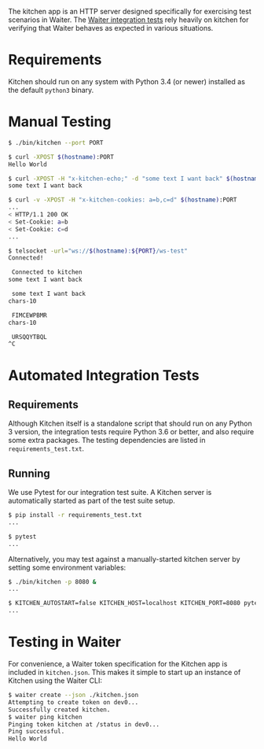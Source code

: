 The kitchen app is an HTTP server designed specifically for exercising test scenarios in Waiter.
The [Waiter integration tests](../waiter/integration) rely heavily on kitchen for verifying that Waiter behaves as expected in various situations.

# Requirements

Kitchen should run on any system with Python 3.4 (or newer) installed as the default `python3` binary.

# Manual Testing

```bash
$ ./bin/kitchen --port PORT

$ curl -XPOST $(hostname):PORT
Hello World

$ curl -XPOST -H "x-kitchen-echo;" -d "some text I want back" $(hostname):PORT
some text I want back

$ curl -v -XPOST -H "x-kitchen-cookies: a=b,c=d" $(hostname):PORT
...
< HTTP/1.1 200 OK
< Set-Cookie: a=b
< Set-Cookie: c=d
...

$ telsocket -url="ws://$(hostname):${PORT}/ws-test"
Connected!

 Connected to kitchen
some text I want back

 some text I want back
chars-10

 FIMCEWPBMR
chars-10

 URSQQYTBQL
^C
```

# Automated Integration Tests

## Requirements

Although Kitchen itself is a standalone script that should run on any Python 3 version,
the integration tests require Python 3.6 or better, and also require some extra packages.
The testing dependencies are listed in `requirements_test.txt`.

## Running

We use Pytest for our integration test suite.
A Kitchen server is automatically started as part of the test suite setup.

```bash
$ pip install -r requirements_test.txt
...

$ pytest
...
```

Alternatively, you may test against a manually-started kitchen server by setting some environment variables:

```bash
$ ./bin/kitchen -p 8080 &
...

$ KITCHEN_AUTOSTART=false KITCHEN_HOST=localhost KITCHEN_PORT=8080 pytest
...
```

# Testing in Waiter

For convenience, a Waiter token specification for the Kitchen app is included in `kitchen.json`.
This makes it simple to start up an instance of Kitchen using the Waiter CLI:

```bash
$ waiter create --json ./kitchen.json
Attempting to create token on dev0...
Successfully created kitchen.
$ waiter ping kitchen
Pinging token kitchen at /status in dev0...
Ping successful.
Hello World
```

